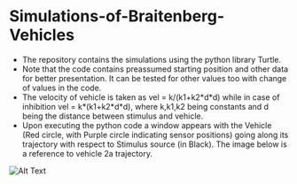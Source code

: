 # Simulations-of-Braitenberg-Vehicles
<ul>
<li> The repository contains the simulations using the python library Turtle. </li>
<li> Note that the code contains preassumed starting position and other data for better presentation. It can be tested for other values too with change of values in the code. </li>
<li> The velocity of vehicle is taken as vel = k/(k1+k2*d*d) while in case of inhibition vel = k*(k1+k2*d*d), where k,k1,k2 being constants and d being the distance between stimulus and vehicle. </li>
<li> Upon executing the python code a window appears with the Vehicle (Red circle, with Purple circle indicating sensor positions) going along its trajectory with respect to Stimulus source (in Black). The image below is a reference to vehicle 2a trajectory. </li>
</ul>

![Alt Text](https://github.com/ankiitgupta7/Simulations-of-Braitenberg-Vehicles/blob/master/Screenshot%20(197).png)
